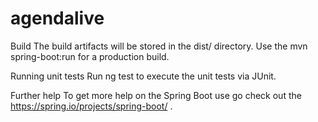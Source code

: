 # agendalive

Build
The build artifacts will be stored in the dist/ directory. Use the mvn spring-boot:run for a production build.

Running unit tests
Run ng test to execute the unit tests via JUnit.

Further help
To get more help on the Spring Boot use  go check out the https://spring.io/projects/spring-boot/ .
